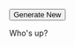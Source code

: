 <html>
<body>

<button type="button" onclick="newChar()">Generate New</button>

<p id="character">Who's up?</p>

<script src="mothership.js">

function newChar() { 
	document.getElementById("character").innerHTML = main()
}
</script>

</body>
</html>

